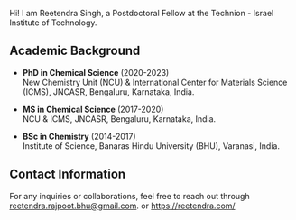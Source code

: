 Hi! I am Reetendra Singh, a Postdoctoral Fellow at the Technion - Israel Institute of Technology.
## Academic Background

- **PhD in Chemical Science** (2020-2023)  
  New Chemistry Unit (NCU) & International Center for Materials Science (ICMS), JNCASR, Bengaluru, Karnataka, India.

- **MS in Chemical Science** (2017-2020)  
  NCU & ICMS, JNCASR, Bengaluru, Karnataka, India.

- **BSc in Chemistry** (2014-2017)  
  Institute of Science, Banaras Hindu University (BHU), Varanasi, India.

## Contact Information

For any inquiries or collaborations, feel free to reach out through reetendra.rajpoot.bhu@gmail.com.
or
https://reetendra.com/
